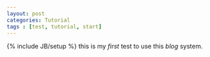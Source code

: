 ```yaml
---
layout: post
categories: Tutorial
tags : [test, tutorial, start]
---
```

{% include JB/setup %}
this is my *first* test to use this _blog_ system.
